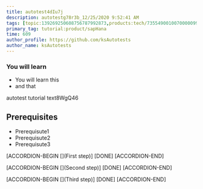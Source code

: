 ```yaml
---
title: autotest4dIu7j
description: autotestg78r3b_12/25/2020 9:52:41 AM
tags: [topic:139269250608756787992873,products:tech/73554900100700000996,tutorial:experience/advanced]
primary_tag: tutorial:product/sapHana
time: 609
author_profile: https://github.com/ksAutotests
author_name: ksAutotests
---
```

### You will learn
- You will learn this
- and that

autotest tutorial text8WgQ46

## Prerequisites
- Prerequisute1
- Prerequisute2
- Prerequisute3

[ACCORDION-BEGIN [](First step)]
[DONE]
[ACCORDION-END]

[ACCORDION-BEGIN [](Second step)]
[DONE]
[ACCORDION-END]

[ACCORDION-BEGIN [](Third step)]
[DONE]
[ACCORDION-END]

